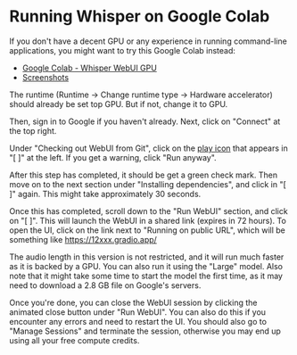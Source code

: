 # Running Whisper on Google Colab

If you don't have a decent GPU or any experience in running command-line applications, you might want to try this Google Colab instead:

* [Google Colab - Whisper WebUI GPU](https://colab.research.google.com/drive/1qeTSvi7Bt_5RMm88ipW4fkcsMOKlDDss?usp=sharing)
* [Screenshots](https://imgur.com/a/ZfY6uBO)

The runtime (Runtime -> Change runtime type -> Hardware accelerator) should already be set top GPU. But if not, change it to GPU.

Then, sign in to Google if you haven't already. Next, click on "Connect" at the top right.

Under "Checking out WebUI from Git", click on the [play icon](https://imgur.com/a/81gOLyD) that appears in "[ ]" at the left. If you get a warning, click "Run anyway".

After this step has completed, it should be get a green check mark. Then move on to the next section under "Installing dependencies", and click in "[ ]" again. This might take approximately 30 seconds.

Once this has completed, scroll down to the "Run WebUI" section, and click on "[ ]". This will launch the WebUI in a shared link (expires in 72 hours). To open the UI, click on the link next to "Running on public URL", which will be something like https://12xxx.gradio.app/

The audio length in this version is not restricted, and it will run much faster as it is backed by a GPU. You can also run it using the "Large" model. Also note that it might take some time to start the model the first time, as it may need to download a 2.8 GB file on Google's servers.

Once you're done, you can close the WebUI session by clicking the animated close button under "Run WebUI". You can also do this if you encounter any errors and need to restart the UI. You should also go to "Manage Sessions" and terminate the session, otherwise you may end up using all your free compute credits.